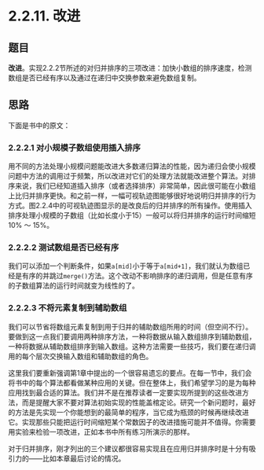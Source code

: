 # 2.2.11. 改进

## 题目

**改进**。实现2.2.2节所述的对归并排序的三项改进：加快小数组的排序速度，检测数组是否已经有序以及通过在递归中交换参数来避免数组复制。

## 思路

下面是书中的原文：

### 2.2.2.1 对小规模子数组使用插入排序

用不同的方法处理小规模问题能改进大多数递归算法的性能，因为递归会使小规模问题中方法的调用过于频繁，所以改进对它们的处理方法就能改进整个算法。对排序来说，我们已经知道插入排序（或者选择排序）非常简单，因此很可能在小数组上比归并排序更快。和之前一样，一幅可视轨迹图能够很好地说明归并排序的行为方式。图2.2.4中的可视轨迹图显示的是改良后的归并排序的所有操作。使用插入排序处理小规模的子数组（比如长度小于15）一般可以将归并排序的运行时间缩短10% ～ 15%。

### 2.2.2.2 测试数组是否已经有序

我们可以添加一个判断条件，如果`a[mid]`小于等于`a[mid+1]`，我们就认为数组已经是有序的并跳过`merge()`方法。这个改动不影响排序的递归调用，但是任意有序的子数组算法的运行时间就变为线性的了。

### 2.2.2.3 不将元素复制到辅助数组

我们可以节省将数组元素复制到用于归并的辅助数组所用的时间（但空间不行）。要做到这一点我们要调用两种排序方法，一种将数据从输入数组排序到辅助数组，一种将数据从辅助数组排序到输入数组。这种方法需要一些技巧，我们要在递归调用的每个层次交换输入数组和辅助数组的角色。

这里我们要重新强调第1章中提出的一个很容易遗忘的要点。在每一节中，我们会将书中的每个算法都看做某种应用的关键。但在整体上，我们希望学习的是为每种应用找到最合适的算法。我们并不是在推荐读者一定要实现所提到的这些改进方法，而是提醒大家不要对算法初始实现的性能盖棺定论。研究一个新问题时，最好的方法是先实现一个你能想到的最简单的程序，当它成为瓶颈的时候再继续改进它。实现那些只能把运行时间缩短某个常数因子的改进措施可能并不值得。你需要用实验来检验一项改进，正如本书中所有练习所演示的那样。

对于归并排序，刚才列出的三个建议都很容易实现且在应用归并排序时是十分有吸引力的——比如本章最后讨论的情况。
